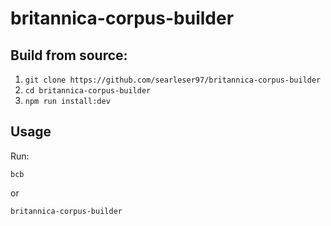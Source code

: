 # britannica-corpus-builder

## Build from source:

1. `git clone https://github.com/searleser97/britannica-corpus-builder`
2. `cd britannica-corpus-builder`
3. `npm run install:dev`

## Usage

Run:
```shell
bcb
```
or
```shell
britannica-corpus-builder
```
